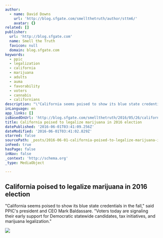 ```yaml
---
author:
  - name: David Downs
    url: 'http://blog.sfgate.com/smellthetruth/author/sttm6/'
    avatar: {}
related: []
publisher:
  url: 'http://blog.sfgate.com'
  name: Smell the Truth
  favicon: null
  domain: blog.sfgate.com
keywords:
  - ppic
  - legalization
  - california
  - marijuana
  - adults
  - auma
  - favorability
  - voters
  - cannabis
  - californians
description: "\"California seems poised to show its blue state credentials in the fall,\" said PPIC's president and CEO Mark Baldassare. \"Voters today are signaling their early support for Democratic statewide candidates, tax initiatives, and marijuana legalization.\""
inLanguage: en
app_links: []
isBasedOnUrl: 'http://blog.sfgate.com/smellthetruth/2016/05/26/california-poised-to-legalize-marijuana-in-2016-election/'
title: California poised to legalize marijuana in 2016 election
datePublished: '2016-06-01T03:41:09.256Z'
dateModified: '2016-06-01T03:41:02.829Z'
starred: false
sourcePath: _posts/2016-06-01-california-poised-to-legalize-marijuana-in-2016-election.md
inFeed: true
hasPage: false
inNav: false
_context: 'http://schema.org'
_type: MediaObject

---
```

<article style=""><h1>California poised to legalize marijuana in 2016 election</h1><p>"California seems poised to show its blue state credentials in the fall," said PPIC's president and CEO Mark Baldassare. "Voters today are signaling their early support for Democratic statewide candidates, tax initiatives, and marijuana legalization."</p><img src="http://blog.sfgate.com/smellthetruth/files/2014/01/protest.jpg" /></article>